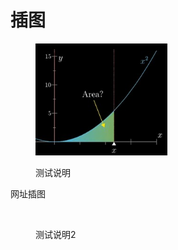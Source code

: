 # 插图

<figure><img src="../.gitbook/assets/2.jpg" alt="测试图名" width="211"><figcaption><p>测试说明</p></figcaption></figure>



网址插图

<figure><img src="https://www.rt-thread.org/document/site/rt-thread-version/rt-thread-standard/figures/02Software_framework_diagram.png" alt=""><figcaption><p>测试说明2</p></figcaption></figure>









